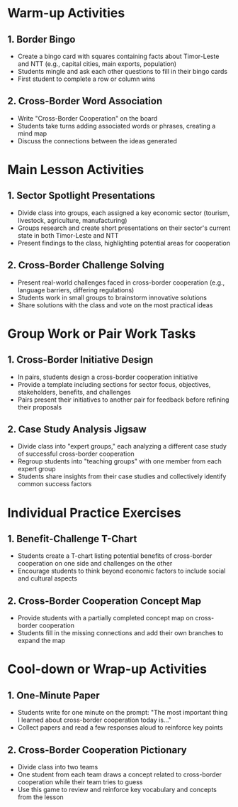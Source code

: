 # Warm-up Activities

## 1. Border Bingo

- Create a bingo card with squares containing facts about Timor-Leste and NTT (e.g., capital cities, main exports, population)
- Students mingle and ask each other questions to fill in their bingo cards
- First student to complete a row or column wins

## 2. Cross-Border Word Association

- Write "Cross-Border Cooperation" on the board
- Students take turns adding associated words or phrases, creating a mind map
- Discuss the connections between the ideas generated

# Main Lesson Activities

## 1. Sector Spotlight Presentations

- Divide class into groups, each assigned a key economic sector (tourism, livestock, agriculture, manufacturing)
- Groups research and create short presentations on their sector's current state in both Timor-Leste and NTT
- Present findings to the class, highlighting potential areas for cooperation

## 2. Cross-Border Challenge Solving

- Present real-world challenges faced in cross-border cooperation (e.g., language barriers, differing regulations)
- Students work in small groups to brainstorm innovative solutions
- Share solutions with the class and vote on the most practical ideas

# Group Work or Pair Work Tasks

## 1. Cross-Border Initiative Design

- In pairs, students design a cross-border cooperation initiative
- Provide a template including sections for sector focus, objectives, stakeholders, benefits, and challenges
- Pairs present their initiatives to another pair for feedback before refining their proposals

## 2. Case Study Analysis Jigsaw

- Divide class into "expert groups," each analyzing a different case study of successful cross-border cooperation
- Regroup students into "teaching groups" with one member from each expert group
- Students share insights from their case studies and collectively identify common success factors

# Individual Practice Exercises

## 1. Benefit-Challenge T-Chart

- Students create a T-chart listing potential benefits of cross-border cooperation on one side and challenges on the other
- Encourage students to think beyond economic factors to include social and cultural aspects

## 2. Cross-Border Cooperation Concept Map

- Provide students with a partially completed concept map on cross-border cooperation
- Students fill in the missing connections and add their own branches to expand the map

# Cool-down or Wrap-up Activities

## 1. One-Minute Paper

- Students write for one minute on the prompt: "The most important thing I learned about cross-border cooperation today is..."
- Collect papers and read a few responses aloud to reinforce key points

## 2. Cross-Border Cooperation Pictionary

- Divide class into two teams
- One student from each team draws a concept related to cross-border cooperation while their team tries to guess
- Use this game to review and reinforce key vocabulary and concepts from the lesson